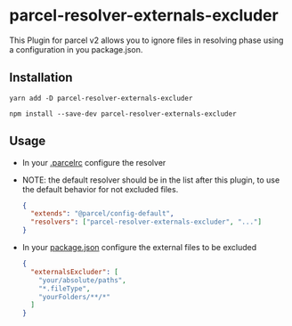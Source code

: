 # parcel-resolver-externals-excluder

This Plugin for parcel v2 allows you to ignore files in resolving phase using a configuration in you package.json. 

## Installation

`yarn add -D parcel-resolver-externals-excluder`

`npm install --save-dev parcel-resolver-externals-excluder`

## Usage 

- In your [.parcelrc](https://v2.parceljs.org/configuration/plugin-configuration/) configure the resolver
- NOTE: the default resolver should be in the list after this plugin, to use the default behavior for not excluded files. 

  ```json
  {
    "extends": "@parcel/config-default",
    "resolvers": ["parcel-resolver-externals-excluder", "..."]
  }
  ```

- In your [package.json](https://docs.npmjs.com/cli/v7/configuring-npm/package-json) configure the external files to be excluded
  ```json
  {
    "externalsExcluder": [
      "your/absolute/paths", 
      "*.fileType",
      "yourFolders/**/*"
    ]
  }
  ```
